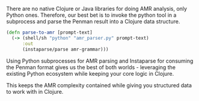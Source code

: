 There are no native Clojure or Java libraries for doing AMR analysis, only Python ones.
Therefore, our best bet is to invoke the python tool in a subprocess and parse
the Penman result into a Clojure data structure.

```clojure
(defn parse-to-amr [prompt-text]
  (-> (shell/sh "python" "amr_parser.py" prompt-text)
      :out
      (instaparse/parse amr-grammar)))
```

Using Python subprocesses for AMR parsing and Instaparse for consuming the
Penman format gives us the best of both worlds - leveraging the existing Python
ecosystem while keeping your core logic in Clojure.

This keeps the AMR complexity contained while giving you structured data to work with in Clojure.
